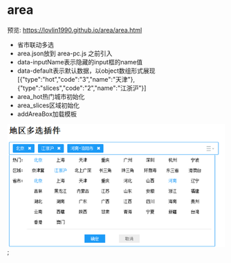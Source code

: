 # area

预览: https://lovlin1990.github.io/area/area.html

* 省市联动多选
* area.json放到 area-pc.js 之前引入
* data-inputName表示隐藏的input框的name值
* data-default表示默认数据，以object数组形式展现[{"type":"hot","code":"3","name":"天津"},{"type":"slices","code":"2","name":"江浙沪"}]
* area_hot热门城市初始化
* area_slices区域初始化
* addAreaBox加载模板


![pic1](https://github.com/lovlin1990/area/blob/master/intro/area.png);
